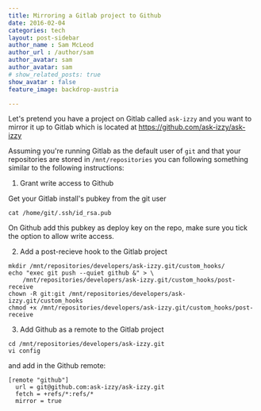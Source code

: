 ```yaml
---
title: Mirroring a Gitlab project to Github
date: 2016-02-04
categories: tech
layout: post-sidebar
author_name : Sam McLeod
author_url : /author/sam
author_avatar: sam
author_avatar: sam
# show_related_posts: true
show_avatar : false
feature_image: backdrop-austria

---
```


Let's pretend you have a project on Gitlab called `ask-izzy` and you want to mirror it up to Gitlab which is located at https://github.com/ask-izzy/ask-izzy

Assuming you're running Gitlab as the default user of `git` and that your repositories are stored in `/mnt/repositories` you can following something similar to the following instructions:

1. Grant write access to Github

Get your Gitlab install's pubkey from the git user

```
cat /home/git/.ssh/id_rsa.pub
```

On Github add this pubkey as deploy key on the repo, make sure you tick the option to allow write access.

2. Add a post-recieve hook to the Gitlab project

```
mkdir /mnt/repositories/developers/ask-izzy.git/custom_hooks/
echo "exec git push --quiet github &" > \
    /mnt/repositories/developers/ask-izzy.git/custom_hooks/post-receive
chown -R git:git /mnt/repositories/developers/ask-izzy.git/custom_hooks
chmod +x /mnt/repositories/developers/ask-izzy.git/custom_hooks/post-receive
```

3. Add Github as a remote to the Gitlab project

```
cd /mnt/repositories/developers/ask-izzy.git
vi config
```

and add in the Github remote:

```
[remote "github"]
  url = git@github.com:ask-izzy/ask-izzy.git
  fetch = +refs/*:refs/*
  mirror = true
```


